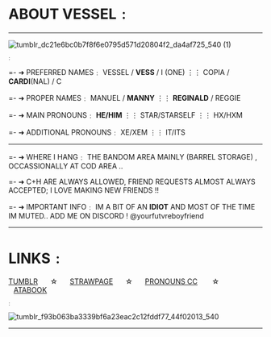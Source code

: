 # ABOUT VESSEL﹕

---
![tumblr_dc21e6bc0b7f8f6e0795d571d20804f2_da4af725_540 (1)](https://github.com/user-attachments/assets/595b79e9-5320-45f7-be4d-ac96fb5146e3)

<img width="400" height="4" alt="image" src="https://github.com/user-attachments/assets/18771139-fd62-4ec5-b739-0f8403390f9b" /><img width="400" height="4" alt="image" src="https://github.com/user-attachments/assets/49794109-afbe-43d1-88e9-9199556ed5ed" />



=- ➜ PREFERRED NAMES﹕  VESSEL / **VESS** / I (ONE) ⋮⋮ COPIA / **CARDI**(NAL) / C

=- ➜ PROPER NAMES﹕  MANUEL / **MANNY** ⋮⋮ **REGINALD** / REGGIE

=- ➜ MAIN PRONOUNS﹕  **HE/HIM** ⋮⋮ STAR/STARSELF ⋮⋮ HX/HXM

=- ➜ ADDITIONAL PRONOUNS﹕ XE/XEM ⋮⋮ IT/ITS

---
=- ➜ WHERE I HANG﹕ THE BANDOM AREA MAINLY (BARREL STORAGE) , OCCASSIONALLY AT COD AREA ..

=- ➜ C+H ARE ALWAYS ALLOWED, FRIEND REQUESTS ALMOST ALWAYS ACCEPTED; I LOVE MAKING NEW FRIENDS !!

=- ➜ IMPORTANT INFO﹕ IM A BIT OF AN **IDIOT** AND MOST OF THE TIME IM MUTED.. ADD ME ON DISCORD ! @yourfutvreboyfriend

---

# LINKS﹕

[TUMBLR](https://www.tumblr.com/blog/gaereafanboy)⠀ ⠀☆⠀ ⠀[STRAWPAGE](https://peopleareboring.straw.page)⠀ ⠀☆⠀ ⠀[PRONOUNS CC](https://pronouns.cc/@vesseltoken) ⠀ ⠀☆⠀ ⠀[ATABOOK](https://eveninarcadia.atabook.org/)



<img width="400" height="4" alt="image" src="https://github.com/user-attachments/assets/eae03218-928f-4e3f-92d9-5a1dde59c7a0" /><img width="400" height="4" alt="image" src="https://github.com/user-attachments/assets/60b88006-725b-42c3-b43e-7bcec10f5464" />

![tumblr_f93b063ba3339bf6a23eac2c12fddf77_44f02013_540](https://github.com/user-attachments/assets/2c99c059-4b62-4bbc-91e9-86b9f256fbae)

---


